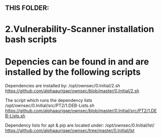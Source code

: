 ## THIS FOLDER: 
# 2.Vulnerability-Scanner installation bash scripts
# Depencies can be found in and are installed by the following scripts

Dependencies are installed by:
/opt/ownsec/0.Initial/2.sh
https://github.com/alphaaurigae/ownsec/blob/master/0.Initial/2.sh

The script which runs the dependency lists
/opt/ownsec/0.Initial/src/PT2/1.DEB-Lists.sh
https://github.com/alphaaurigae/ownsec/blob/master/0.Initial/src/PT2/1.DEB-Lists.sh

Dependency lists for apt & pip are located under:
/opt/ownsec/0.Initial/lst/
https://github.com/alphaaurigae/ownsec/tree/master/0.Initial/lst

